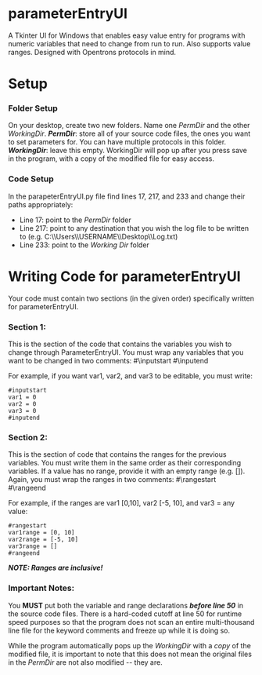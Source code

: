 # parameterEntryUI
A Tkinter UI for Windows that enables easy value entry for programs with numeric variables that need to change from run to run. Also supports value ranges. Designed with Opentrons protocols in mind.

# Setup
### Folder Setup
On your desktop, create two new folders. Name one *PermDir* and the other *WorkingDir*.
***PermDir***: store all of your source code files, the ones you want to set parameters for. You can have multiple protocols in this folder.
***WorkingDir***: leave this empty. WorkingDir will pop up after you press save in the program, with a copy of the modified file for easy access.

### Code Setup
In the parapeterEntryUI.py file find lines 17, 217, and 233 and change their paths appropriately:
- Line 17: point to the *PermDir* folder
- Line 217: point to any destination that you wish the log file to be written to (e.g. C:\\\Users\\\USERNAME\\\Desktop\\\Log.txt)
- Line 233: point to the *Working Dir* folder

# Writing Code for parameterEntryUI
Your code must contain two sections (in the given order) specifically written for parameterEntryUI.

### Section 1:
This is the section of the code that contains the variables you wish to change through ParameterEntryUI. You must wrap any variables that you want to be changed in two comments:
#\inputstart
#\inputend

For example, if you want var1, var2, and var3 to be editable, you must write:
```
#inputstart
var1 = 0
var2 = 0
var3 = 0
#inputend
```
### Section 2:
This is the section of code that contains the ranges for the previous variables. You must write them in the same order as their corresponding variables. If a value has no range, provide it with an empty range (e.g. []). Again, you must wrap the ranges in two comments:
#\rangestart
#\rangeend

For example, if the ranges are var1 [0,10], var2 [-5, 10], and var3 = any value:
```
#rangestart
var1range = [0, 10]
var2range = [-5, 10]
var3range = []
#rangeend
```
***NOTE: Ranges are inclusive!***

### Important Notes:
You **MUST** put both the variable and range declarations ***before line 50*** in the source code files. There is a hard-coded cutoff at line 50 for runtime speed purposes so that the program does not scan an entire multi-thousand line file for the keyword comments and freeze up while it is doing so.

While the program automatically pops up the *WorkingDir* with a *copy* of the modified file, it is important to note that this does not mean the original files in the *PermDir* are not also modified -- they are.
